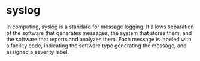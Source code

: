 # syslog

In computing, syslog is a standard for message logging. It allows separation of
the software that generates messages, the system that stores them, and the
software that reports and analyzes them. Each message is labeled with a facility
code, indicating the software type generating the message, and assigned a
severity label.
